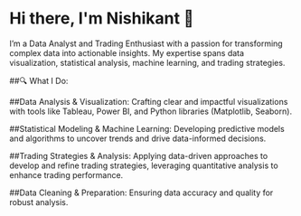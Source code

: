 # Hi there, I'm Nishikant 👋




 I’m  a Data Analyst and Trading Enthusiast with a passion for transforming complex data into actionable insights. My expertise spans data visualization, statistical analysis, machine learning, and trading strategies.

##🔍 What I Do:

##Data Analysis & Visualization: Crafting clear and impactful visualizations with tools like Tableau, Power BI, and Python libraries (Matplotlib, Seaborn).

##Statistical Modeling & Machine Learning: Developing predictive models and algorithms to uncover trends and drive data-informed decisions.

##Trading Strategies & Analysis: Applying data-driven approaches to develop and refine trading strategies, leveraging quantitative analysis to enhance trading performance.

##Data Cleaning & Preparation: Ensuring data accuracy and quality for robust analysis.
